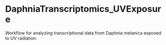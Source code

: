 # DaphniaTranscriptomics_UVExposure
Workflow for analyzing transcriptional data from Daphnia melanica exposed to UV radiation.
